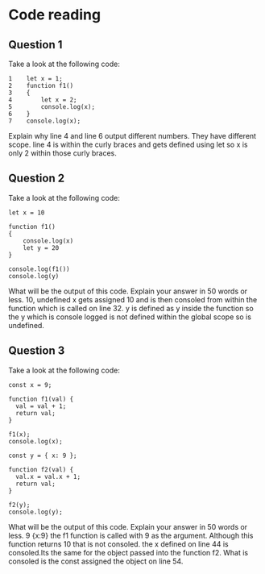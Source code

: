 # Code reading

## Question 1

Take a look at the following code:

```
1    let x = 1;
2    function f1() 
3    {
4        let x = 2;
5        console.log(x);
6    }
7    console.log(x);
```

Explain why line 4 and line 6 output different numbers.
They have different scope. line 4 is within the curly braces and gets defined using let so x is only 2 within those curly braces.

## Question 2

Take a look at the following code:

```
let x = 10

function f1()
{
    console.log(x)
    let y = 20
}

console.log(f1())
console.log(y)
```

What will be the output of this code. Explain your answer in 50 words or less.
10, undefined
x gets assigned 10 and is then consoled from within the function which is called on line 32. y is defined as y inside the function so the y which is console logged is not defined within the global scope so is undefined.

## Question 3

Take a look at the following code:

```
const x = 9;

function f1(val) {
  val = val + 1;
  return val;
}

f1(x);
console.log(x);

const y = { x: 9 };

function f2(val) {
  val.x = val.x + 1;
  return val;
}

f2(y);
console.log(y);
```

What will be the output of this code. Explain your answer in 50 words or less.
9
{x:9}
the f1 function is called with 9 as the argument. Although this function returns 10 that is not consoled. the x defined on line 44 is consoled.Its the same for the object passed into the function f2. What is consoled is the const assigned the object on line 54.
